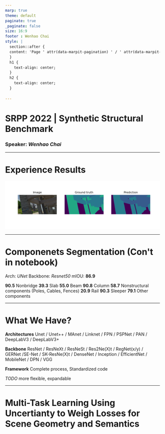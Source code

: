 ```yaml
---
marp: true
theme: default
paginate: true
_paginate: false
size: 16:9
footer : Wenhao Chai
style: |
  section::after {
  content: 'Page ' attr(data-marpit-pagination) ' / ' attr(data-marpit-pagination-total);
  }
  h1 {
    text-align: center;
  }
  h2 {
    text-align: center;
  }

---
```


# SRPP 2022 | Synthetic Structural Benchmark
### Speaker: *Wenhao Chai*

---

# Experience Results

![](../img/4.2.png)

---
# Componenets Segmentation (Con't in notebook)

Arch: *UNet*
Backbone: *Resnet50*
mIOU: **86.9**

**90.5** Nonbridge
**39.3** Slab
**55.0** Beam
**90.8** Column
**58.7** Nonstructural components (Poles, Cables,  Fences)
**20.9** Rail
**90.3** Sleeper
**79.1** Other components

---

# What We Have?

**Architectures**
Unet / Unet++ / MAnet / Linknet / FPN / PSPNet / PAN / DeepLabV3 / DeepLabV3+

**Backbone**
ResNet / ResNeXt / ResNeSt / Res2Ne(X)t / RegNet(x/y) / GERNet /SE-Net / SK-ResNe(X)t / DenseNet / Inception / EfficientNet / MobileNet / DPN / VGG

**Framework**
Complete process, Standardized code

*TODO* more flexible, expandable

---

# Multi-Task Learning Using Uncertianty to Weigh Losses for Scene Geometry and Semantics